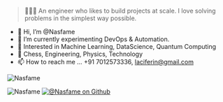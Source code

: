 <blockquote align="left">
  👨🏾‍💻 An engineer who likes to build projects at scale. I love solving problems in the simplest way possible. 
 </blockquote>
 
- 👋 Hi, I’m @Nasfame
- 🌱 I’m currently experimenting DevOps & Automation.
- 👀 Interested in Machine Learning, DataScience, Quantum Computing
- 💞️ Chess, Engineering, Physics, Technology
- 📫 How to reach me ... +91 7012573336, laciferin@gmail.com


<!-- <a href="https://github.com/Nasfame/">
  <img src="https://github.com/Nasfame//raw/master/screenshot.gif" alt="@Nasfame/" />
</a>
 -->
<p align="left">
  <img src="https://github-readme-stats.vercel.app/api/top-langs?username=Nasfame&show_icons=true&locale=en&layout=compact" alt="Nasfame" />
</p>

<!-- <h4>
📭 More stuffs about me ? : <a href="">My Profile</a>
</h4> -->

<p align="left">
  <img src="https://komarev.com/ghpvc/?username=Nasfame&label=Profile%20views&color=0e75b6&style=flat" alt="Nasfame" />
  <a href="https://github.com/Nasfame" rel="nofollow">
    <img src="https://img.shields.io/github/followers/Nasfame?label=Follow&style=social" alt="@Nasfame on Github" />
  </a>
<!--   <a href="https://twitter.com/intent/follow?screen_name=Nasfame" rel="nofollow">
    <img src="https://img.shields.io/twitter/follow/Nasfame?label=Follow" alt="@mystroken on Twitter" />
  </a> -->
</p>
